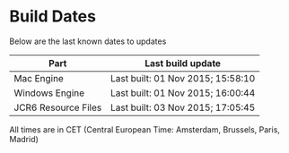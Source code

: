 # Build Dates

Below are the last known dates to updates

Part | Last build update
-----|-----
Mac Engine | Last built: 01 Nov 2015; 15:58:10
Windows Engine | Last built: 01 Nov 2015; 16:00:44
JCR6 Resource Files | Last built: 03 Nov 2015; 17:05:45
All times are in CET (Central European Time: Amsterdam, Brussels, Paris, Madrid)



